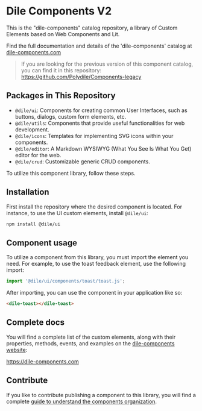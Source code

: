 # Dile Components V2

This is the "dile-components" catalog repository, a library of Custom Elements based on Web Components and Lit.

Find the full documentation and details of the 'dile-components' catalog at [dile-components.com](https://dile-components.com/)

> If you are looking for the previous version of this component catalog, you can find it in this repository: <https://github.com/Polydile/Components-legacy>

## Packages in This Repository

- `@dile/ui`: Components for creating common User Interfaces, such as buttons, dialogs, custom form elements, etc.
- `@dile/utils`: Components that provide useful functionalities for web development.
- `@dile/icons`: Templates for implementing SVG icons within your components.
- `@dile/editor`: A Markdown WYSIWYG (What You See Is What You Get) editor for the web.
- `@dile/crud`: Customizable generic CRUD components.

To utilize this component library, follow these steps.

## Installation

First install the repository where the desired component is located. For instance, to use the UI custom elements, install `@dile/ui`:

```bash
npm install @dile/ui
```

## Component usage

To utilize a component from this library, you must import the element you need. For example, to use the toast feedback element, use the following import:

```javascript
import '@dile/ui/components/toast/toast.js';
```

After importing, you can use the component in your application like so:

```html
<dile-toast></dile-toast>
```

## Complete docs

You will find a complete list of the custom elements, along with their properties, methods, events, and examples on the [dile-components website](https://dile-components.com/):

<https://dile-components.com>

## Contribute

If you like to contribute publishing a component to this library, you will find a complete [guide to understand the components organization](https://dile-components.com/contribute/).
